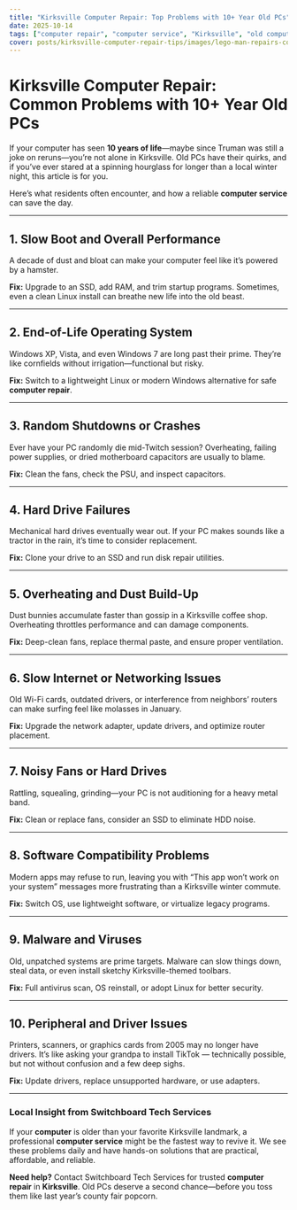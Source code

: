 ```yaml
---
title: "Kirksville Computer Repair: Top Problems with 10+ Year Old PCs"
date: 2025-10-14
tags: ["computer repair", "computer service", "Kirksville", "old computers", "PC troubleshooting"]
cover: posts/kirksville-computer-repair-tips/images/lego-man-repairs-computer-in-kirksville.jpg
---
```


# **Kirksville Computer Repair**: Common Problems with 10+ Year Old PCs

If your computer has seen **10 years of life**—maybe since Truman was still a joke on reruns—you’re not alone in Kirksville. Old PCs have their quirks, and if you’ve ever stared at a spinning hourglass for longer than a local winter night, this article is for you.

Here’s what residents often encounter, and how a reliable **computer service** can save the day.

---

## 1. **Slow Boot and Overall Performance**

A decade of dust and bloat can make your computer feel like it’s powered by a hamster.  

**Fix:** Upgrade to an SSD, add RAM, and trim startup programs. Sometimes, even a clean Linux install can breathe new life into the old beast.

---

## 2. End-of-Life Operating System

Windows XP, Vista, and even Windows 7 are long past their prime. They’re like cornfields without irrigation—functional but risky.  

**Fix:** Switch to a lightweight Linux or modern Windows alternative for safe **computer repair**.

---

## 3. Random Shutdowns or Crashes

Ever have your PC randomly die mid-Twitch session? Overheating, failing power supplies, or dried motherboard capacitors are usually to blame.  

**Fix:** Clean the fans, check the PSU, and inspect capacitors.

---

## 4. Hard Drive Failures

Mechanical hard drives eventually wear out. If your PC makes sounds like a tractor in the rain, it’s time to consider replacement.  

**Fix:** Clone your drive to an SSD and run disk repair utilities.

---

## 5. Overheating and Dust Build-Up

Dust bunnies accumulate faster than gossip in a Kirksville coffee shop. Overheating throttles performance and can damage components.  

**Fix:** Deep-clean fans, replace thermal paste, and ensure proper ventilation.

---

## 6. Slow Internet or Networking Issues

Old Wi-Fi cards, outdated drivers, or interference from neighbors’ routers can make surfing feel like molasses in January.  

**Fix:** Upgrade the network adapter, update drivers, and optimize router placement.

---

## 7. Noisy Fans or Hard Drives

Rattling, squealing, grinding—your PC is not auditioning for a heavy metal band.  

**Fix:** Clean or replace fans, consider an SSD to eliminate HDD noise.

---

## 8. Software Compatibility Problems

Modern apps may refuse to run, leaving you with “This app won’t work on your system” messages more frustrating than a Kirksville winter commute.  

**Fix:** Switch OS, use lightweight software, or virtualize legacy programs.

---

## 9. Malware and Viruses

Old, unpatched systems are prime targets. Malware can slow things down, steal data, or even install sketchy Kirksville-themed toolbars.  

**Fix:** Full antivirus scan, OS reinstall, or adopt Linux for better security.

---

## 10. Peripheral and Driver Issues

Printers, scanners, or graphics cards from 2005 may no longer have drivers. It’s like asking your grandpa to install TikTok — technically possible, but not without confusion and a few deep sighs.

**Fix:** Update drivers, replace unsupported hardware, or use adapters.

---

### Local Insight from Switchboard Tech Services

If your **computer** is older than your favorite Kirksville landmark, a professional **computer service** might be the fastest way to revive it. We see these problems daily and have hands-on solutions that are practical, affordable, and reliable.

**Need help?** Contact Switchboard Tech Services for trusted **computer repair** in **Kirksville**. Old PCs deserve a second chance—before you toss them like last year’s county fair popcorn.

